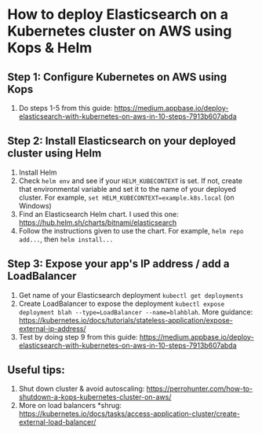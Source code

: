 # How to deploy Elasticsearch on a Kubernetes cluster on AWS using Kops & Helm

## Step 1: Configure Kubernetes on AWS using Kops
1. Do steps 1-5 from this guide: https://medium.appbase.io/deploy-elasticsearch-with-kubernetes-on-aws-in-10-steps-7913b607abda

## Step 2: Install Elasticsearch on your deployed cluster using Helm
1. Install Helm
2. Check `helm env` and see if your `HELM_KUBECONTEXT` is set. If not, create that environmental variable and set it to the name of your deployed cluster. For example, `set HELM_KUBECONTEXT=example.k8s.local` (on Windows)
3. Find an Elasticsearch Helm chart. I used this one: https://hub.helm.sh/charts/bitnami/elasticsearch
4. Follow the instructions given to use the chart. For example, `helm repo add...`, then `helm install...`

## Step 3: Expose your app's IP address / add a LoadBalancer
1. Get name of your Elasticsearch deployment `kubectl get deployments`
2. Create LoadBalancer to expose the deployment `kubectl expose deployment blah --type=LoadBalancer --name=blahblah`. More guidance: https://kubernetes.io/docs/tutorials/stateless-application/expose-external-ip-address/
3. Test by doing step 9 from this guide: https://medium.appbase.io/deploy-elasticsearch-with-kubernetes-on-aws-in-10-steps-7913b607abda 

## Useful tips:
1. Shut down cluster & avoid autoscaling: https://perrohunter.com/how-to-shutdown-a-kops-kubernetes-cluster-on-aws/
2. More on load balancers *shrug: https://kubernetes.io/docs/tasks/access-application-cluster/create-external-load-balancer/